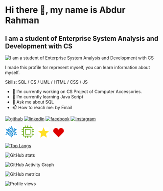 # Hi there 👋, my name is Abdur Rahman
## I am a student of Enterprise System Analysis and Development with CS
![I am a student of Enterprise System Analysis and Development with CS](https://scontent.fdac99-1.fna.fbcdn.net/v/t39.30808-6/278170934_3113128622270867_5066585955439936659_n.jpg?_nc_cat=106&ccb=1-7&_nc_sid=e3f864&_nc_ohc=q8L5IFrcwKAAX-QQO4B&_nc_oc=AQkihx6KGK-meApWacyYu0gsUW00Lvc0hPqtBlYHJJsDuSmNR6ohbr2QfisiOiLO-yM&_nc_ht=scontent.fdac99-1.fna&oh=00_AT8k4Y2vtvDsdwlT9N4ysO8ufQzg1mWwaFOy5qP2FkKORg&oe=629AF91D)

I made this profile for represent myself, you can learn information about myself.

Skills: SQL / CS / UML / HTML / CSS / JS

- 🔭 I’m currently working on CS Project of Computer Accessories.
- 🌱 I’m currently learning Java Script 
- 💬 Ask me about SQL 
- 📫 How to reach me: by Email 


[<img src='https://cdn.jsdelivr.net/npm/simple-icons@3.0.1/icons/github.svg' alt='github' height='40'>](https://github.com/abdurrahmansumon1995)  [<img src='https://cdn.jsdelivr.net/npm/simple-icons@3.0.1/icons/linkedin.svg' alt='linkedin' height='40'>](https://www.linkedin.com/in/abdur-rahman-58bab21b8/)  [<img src='https://cdn.jsdelivr.net/npm/simple-icons@3.0.1/icons/facebook.svg' alt='facebook' height='40'>](https://www.facebook.com/abdurrahmansumon1995)  [<img src='https://cdn.jsdelivr.net/npm/simple-icons@3.0.1/icons/instagram.svg' alt='instagram' height='40'>](https://www.instagram.com/sumon.abdur.rahman/)  

<a href='https://archiveprogram.github.com/'><img src='https://raw.githubusercontent.com/acervenky/animated-github-badges/master/assets/acbadge.gif' width='40' height='40'></a> <a href='https://docs.github.com/en/developers'><img src='https://raw.githubusercontent.com/acervenky/animated-github-badges/master/assets/devbadge.gif' width='40' height='40'></a> <a href='https://stars.github.com/'><img src='https://raw.githubusercontent.com/acervenky/animated-github-badges/master/assets/starbadge.gif' width='35' height='35'></a> <a href='https://docs.github.com/en/github/supporting-the-open-source-community-with-github-sponsors'><img src='https://raw.githubusercontent.com/acervenky/animated-github-badges/master/assets/sponsorbadge.gif' width='35' height='35'></a> 

[![Top Langs](https://github-readme-stats.vercel.app/api/top-langs/?username=abdurrahmansumon1995)](https://github.com/anuraghazra/github-readme-stats)

![GitHub stats](https://github-readme-stats.vercel.app/api?username=abdurrahmansumon1995&show_icons=true&count_private=true)  

![GitHub Activity Graph](https://activity-graph.herokuapp.com/graph?username=abdurrahmansumon1995)  

![GitHub metrics](https://metrics.lecoq.io/abdurrahmansumon1995)  

![Profile views](https://gpvc.arturio.dev/abdurrahmansumon1995)  

